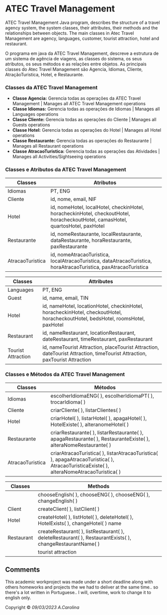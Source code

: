 # ATEC Travel Management

ATEC Travel Management Java program, describes the structure of a travel agency system, the system classes, their attributes, their methods and the relationships between objects. The main classes in Atec Travel Management are agency, languages, customer, tourist attraction, hotel and restaurant.

O programa em java da ATEC Travel Management, descreve a estrutura de um sistema de agência de viagens, as classes do sistema, os seus atributos, os seus métodos e as relações entre objetos. As principais classes do Atec Travel Management são Agencia, Idiomas, Cliente, AtraçãoTuristica, Hotel, e Restaurante.



### Classes da ATEC Travel Management

- **Classe Agencia:** Gerencia todas as operações da ATEC Travel Management | Manages all ATEC Travel Management operations
- **Classe Idiomas:** Gerencia todas as operações de Idiomas | Manages all Languages operations
- **Classe Cliente:** Gerencia todas as operações do Cliente  | Manages all Guests operations
- **Classe Hotel:** Gerencia todas as operações do Hotel  | Manages all Hotel operations
- **Classe Restaurante:** Gerencia todas as operações do Restaurante  | Manages all Restaurant operations
- **Classe AtracaoTuristica:** Gerencia todas as operações das Atividades | Manages all Activities/Sightseeing operations 

### Classes e Atributos da ATEC Travel Management

| Classes | Atributos |
| ----------- | ----------- |
| Idiomas | PT, ENG |
| Cliente | id, nome, email, NIF |
| Hotel | id, nomeHotel, localHotel, checkinHotel, horacheckinHotel, checkoutHotel, horacheckoutHotel, camasHotel, quartosHotel, paxHotel |
| Restaurante | id, nomeRestaurante, localRestaurante, dataRestaurante, horaRestaurante, paxRestaurante |
| AtracaoTuristica | id, nomeAtracaoTuristica, localAtracaoTuristica, dataAtracaoTuristica, horaAtracaoTuristica, paxAtracaoTuristica |


| Classes | Attributes |
| ----------- | ----------- |
| Languages | PT, ENG |
| Guest | id, name, email, TIN | | Hotel | id, nameHotel, placeHotel, checkinHotel, checkinHotel
| Hotel | id, nameHotel, locationHotel, checkinHotel, horacheckinHotel, checkoutHotel, horacheckoutHotel, bedsHotel, roomsHotel, paxHotel | | Guest House | id, name, email, TIN
| Restaurant | id, nameRestaurant, locationRestaurant, dateRestaurant, timeRestaurant, paxRestaurant | tourist attraction
| Tourist Attraction | id, nameTourist Attraction, placeTourist Attraction, dateTourist Attraction, timeTourist Attraction, paxTourist Attraction |, paxTourist Attraction

### Classes e Métodos da ATEC Travel Management

| Classes | Métodos |
| ----------- | ----------- |
| Idiomas | escolherIdiomaENG( ), escolherIdiomaPT( ), trocarIdioma( ) |
| Cliente | criarCliente( ), listarClientes( ) |
| Hotel | criarHotel( ), listarHotel( ), apagaHotel( ), HotelExiste( ), alteranomeHotel( ) |
| Restaurante | criarRestaurante( ), listarRestaurante( ), apagaRestaurante( ), RestauranteExiste( ), alteraNomeRestaurante( ) |
| AtracaoTuristica | criarAtracaoTuristica( ), listarAtracaoTuristica( ), apagaAtracaoTuristica( ), AtracaoTuristicaExiste( ), alteraNomeAtracaoTuristica( ) |

| Classes | Methods |
| ----------- | ----------- |
| | chooseEnglish( ), chooseENG( ), chooseENG( ), changeEnglish( ) | |
Client | createClient( ), listClient( ) | | Hotel | createHotel( ), listHotel( )
| Hotel | createHotel( ), listHotel( ), deleteHotel( ), HotelExists( ), changeHotel( ) name | | Restaurant
| Restaurant | createRestaurant( ), listRestaurant( ), deleteRestaurant( ), RestaurantExists( ), changeRestaurantName( ) |
| | tourist attraction | createTourist Attraction( ), listTourist Attraction( ), deleteTourist Attraction( ), ExistingTourist Attraction( ), changeTourist AttractionName( ) |


## Comments

This academic workproject was made under a short deadline along with others homeworks and projects the we had to deliver at the same time.. so there's a lot written in Portuguese.. I will, overtime, work to change it to english only. 

Copyright © _09/03/2023_ _A.Carolina_


